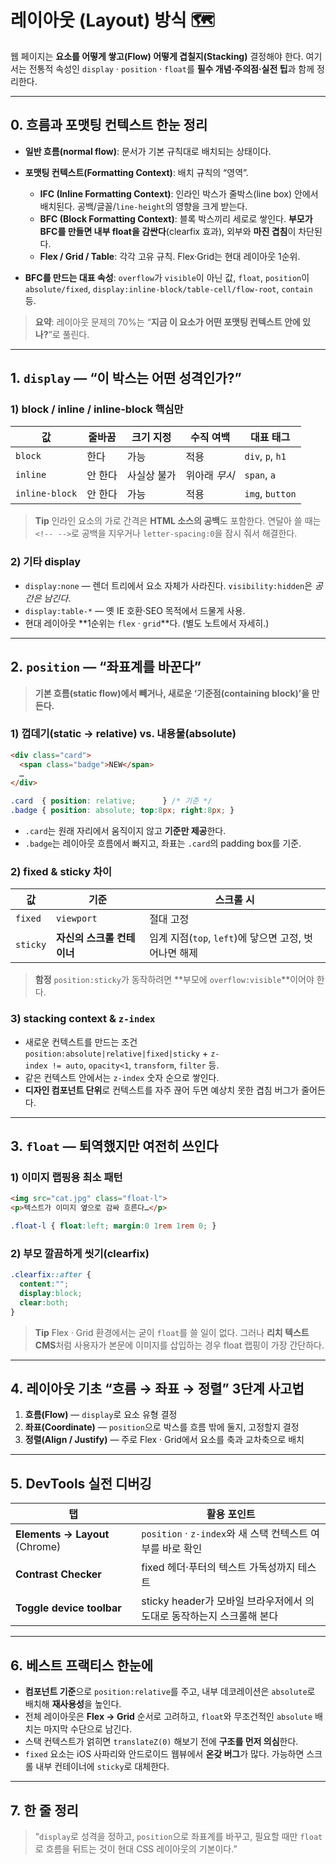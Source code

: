 # 레이아웃 (Layout) 방식 🗺️  

웹 페이지는 **요소를 어떻게 쌓고(Flow) 어떻게 겹칠지(Stacking)** 결정해야 한다. 여기서는 전통적 속성인 `display` · `position` · `float`를 **필수 개념·주의점·실전 팁**과 함께 정리한다.  

---

## 0. 흐름과 포맷팅 컨텍스트 한눈 정리

* **일반 흐름(normal flow)**: 문서가 기본 규칙대로 배치되는 상태이다.
* **포맷팅 컨텍스트(Formatting Context)**: 배치 규칙의 “영역”.

  * **IFC (Inline Formatting Context)**: 인라인 박스가 줄박스(line box) 안에서 배치된다. 공백/글꼴/`line-height`의 영향을 크게 받는다.
  * **BFC (Block Formatting Context)**: 블록 박스끼리 세로로 쌓인다. **부모가 BFC를 만들면 내부 float을 감싼다**(clearfix 효과), 외부와 **마진 겹침**이 차단된다.
  * **Flex / Grid / Table**: 각각 고유 규칙. Flex·Grid는 현대 레이아웃 1순위.
* **BFC를 만드는 대표 속성**: `overflow`가 `visible`이 아닌 값, `float`, `position`이 `absolute/fixed`, `display:inline-block/table-cell/flow-root`, `contain` 등.

> **요약**: 레이아웃 문제의 70%는 “**지금 이 요소가 어떤 포맷팅 컨텍스트 안에 있나?**”로 풀린다.

---

## 1. `display` — “이 박스는 어떤 성격인가?”

### 1) block / inline / inline‑block 핵심만

| 값 | 줄바꿈 | 크기 지정 | 수직 여백 | 대표 태그 |
| --- | --- | --- | --- | --- |
| `block` | 한다 | 가능 | 적용 | `div`, `p`, `h1` |
| `inline` | 안 한다 | 사실상 불가 | 위아래 *무시* | `span`, `a` |
| `inline‑block` | 안 한다 | 가능 | 적용 | `img`, `button` |

> **Tip** 인라인 요소의 가로 간격은 **HTML 소스의 공백**도 포함한다. 연달아 쓸 때는 `<!-- -->`로 공백을 지우거나 `letter‑spacing:0`을 잠시 줘서 해결한다.

### 2) 기타 display

* `display:none` ― 렌더 트리에서 요소 자체가 사라진다. `visibility:hidden`은 *공간은 남긴다*.
* `display:table-*` ― 옛 IE 호환·SEO 목적에서 드물게 사용.
* 현대 레이아웃 **1순위는 `flex` · `grid`**다. (별도 노트에서 자세히.)

---

## 2. `position` — “좌표계를 바꾼다”

> **기본 흐름(static flow)에서 빼거나, 새로운 ‘기준점(containing block)’을 만든다.**

### 1) 껍데기(static → relative) vs. 내용물(absolute)

```html
<div class="card">
  <span class="badge">NEW</span>
  …
</div>
```

```css
.card  { position: relative;      } /* 기준 */
.badge { position: absolute; top:8px; right:8px; }
```

* `.card`는 원래 자리에서 움직이지 않고 **기준만 제공**한다.  
* `.badge`는 레이아웃 흐름에서 빠지고, 좌표는 `.card`의 padding box를 기준.

### 2) fixed & sticky 차이

| 값 | 기준 | 스크롤 시 |
| --- | --- | -------- |
| `fixed` | `viewport` | 절대 고정 |
| `sticky` | **자신의 스크롤 컨테이너** | 임계 지점(`top`, `left`)에 닿으면 고정, 벗어나면 해제 |

> **함정** `position:sticky`가 동작하려면 **부모에 `overflow:visible`**이어야 한다.

### 3) stacking context & `z-index`

* 새로운 컨텍스트를 만드는 조건  
  `position:absolute|relative|fixed|sticky` + `z-index != auto`, `opacity<1`, `transform`, `filter` 등.
* 같은 컨텍스트 안에서는 `z-index` 숫자 순으로 쌓인다.  
* **디자인 컴포넌트 단위**로 컨텍스트를 자주 끊어 두면 예상치 못한 겹침 버그가 줄어든다.

---

## 3. `float` — 퇴역했지만 여전히 쓰인다

### 1) 이미지 랩핑용 최소 패턴

```html
<img src="cat.jpg" class="float-l">
<p>텍스트가 이미지 옆으로 감싸 흐른다…</p>
```

```css
.float-l { float:left; margin:0 1rem 1rem 0; }
```

### 2) 부모 깔끔하게 씻기(clearfix)

```css
.clearfix::after {
  content:"";
  display:block;
  clear:both;
}
```

> **Tip** Flex · Grid 환경에서는 굳이 `float`를 쓸 일이 없다. 그러나 **리치 텍스트 CMS**처럼 사용자가 본문에 이미지를 삽입하는 경우 float 랩핑이 가장 간단하다.

---

## 4. 레이아웃 기초 “흐름 → 좌표 → 정렬” 3단계 사고법

1. **흐름(Flow)** — `display`로 요소 유형 결정  
2. **좌표(Coordinate)** — `position`으로 박스를 흐름 밖에 둘지, 고정할지 결정  
3. **정렬(Align / Justify)** — 주로 Flex · Grid에서 요소를 축과 교차축으로 배치  

---

## 5. DevTools 실전 디버깅

| 탭 | 활용 포인트 |
| --- | ---------- |
| **Elements → Layout** (Chrome) | `position` · `z-index`와 새 스택 컨텍스트 여부를 바로 확인 |
| **Contrast Checker** | fixed 헤더·푸터의 텍스트 가독성까지 테스트 |
| **Toggle device toolbar** | sticky header가 모바일 브라우저에서 의도대로 동작하는지 스크롤해 본다 |

---

## 6. 베스트 프랙티스 한눈에

* **컴포넌트 기준**으로 `position:relative`를 주고, 내부 데코레이션은 `absolute`로 배치해 **재사용성**을 높인다.  
* 전체 레이아웃은 **Flex → Grid** 순서로 고려하고, `float`와 무조건적인 `absolute` 배치는 마지막 수단으로 남긴다.  
* 스택 컨텍스트가 얽히면 `translateZ(0)` 해보기 전에 **구조를 먼저 의심**한다.  
* `fixed` 요소는 iOS 사파리와 안드로이드 웹뷰에서 **온갖 버그**가 많다. 가능하면 스크롤 내부 컨테이너에 `sticky`로 대체한다.  

---

## 7. 한 줄 정리

> “`display`로 성격을 정하고, `position`으로 좌표계를 바꾸고, 필요할 때만 `float`로 흐름을 뒤트는 것이 현대 CSS 레이아웃의 기본이다.”
